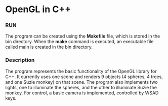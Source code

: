 # OpenGL in C++

### RUN

The program can be created using the **Makefile** file, which is stored in the bin directory.
When the **make** command is executed, an executable file called main is created in the bin directory.

### Description

The program represents the basic functionality of the OpenGL library for C++.
It currently uses one scene and renders 9 objects (4 spheres, 4 trees, and one Suzie monkey) on that scene.
The program also implements two lights, one to illuminate the spheres, and the other to illuminate Suzie the monkey.
For control, a basic camera is implemented, controlled by WSAD keys.
